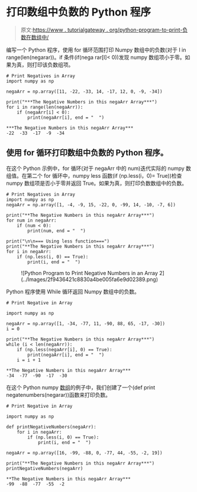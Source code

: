 # 打印数组中负数的 Python 程序

> 原文:[https://www . tutorialgateway . org/python-program-to-print-负数在数组中/](https://www.tutorialgateway.org/python-program-to-print-negative-numbers-in-an-array/)

编写一个 Python 程序，使用 for 循环范围打印 Numpy 数组中的负数(对于 I in range(len(negarar))。if 条件(if(nega rar[I]< 0))发现 numpy 数组项小于零。如果为真，则打印该负数组项。

```
# Print Negatives in Array
import numpy as np

negaArr = np.array([11, -22, -33, 14, -17, 12, 0, -9, -34])

print("***The Negative Numbers in this negaArr Array***")
for i in range(len(negaArr)):
    if (negaArr[i] < 0):
        print(negaArr[i], end = "  ")
```

```
***The Negative Numbers in this negaArr Array***
-22  -33  -17  -9  -34 
```

## 使用 for 循环打印数组中负数的 Python 程序。

在这个 Python 示例中，for 循环(对于 negaArr 中的 num)迭代实际的 numpy 数组值。在第二个 for 循环中，numpy less 函数(if (np.less(i，0)= True))检查 numpy 数组项是否小于零并返回 True。如果为真，则打印负数数组中的负数。

```
# Print Negatives in Array
import numpy as np
negaArr = np.array([1, -4, -9, 15, -22, 0, -99, 14, -10, -7, 6])

print("**The Negative Numbers in this negaArr Array***")
for num in negaArr:
    if (num < 0):
        print(num, end = "  ")

print("\n\n=== Using less function===")
print("**The Negative Numbers in this negaArr Array***")
for i in negaArr:
    if (np.less(i, 0) == True):
        print(i, end = "  ")
```

<figure class="wp-block-image size-large">![Python Program to Print Negative Numbers in an Array 2](../Images/2f9436421c8830a4be005fa6e9d02389.png)</figure>

Python 程序使用 While 循环返回 Numpy 数组中的负数。

```
# Print Negative in Array

import numpy as np

negaArr = np.array([1, -34, -77, 11, -90, 88, 65, -17, -30])
i = 0

print("**The Negative Numbers in this negaArr Array***")
while (i < len(negaArr)):
    if (np.less(negaArr[i], 0) == True):
        print(negaArr[i], end = "  ")
    i = i + 1
```

```
**The Negative Numbers in this negaArr Array***
-34  -77  -90  -17  -30 
```

在这个 Python numpy [数组](https://www.tutorialgateway.org/python-numpy-array/)的例子中，我们创建了一个(def print negatenumbers(negarar))函数来打印负数。

```
# Print Negative in Array

import numpy as np

def printNegativeNumbers(negaArr):
    for i in negaArr:
        if (np.less(i, 0) == True):
            print(i, end = "  ")

negaArr = np.array([16, -99, -88, 0, -77, 44, -55, -2, 19])

print("**The Negative Numbers in this negaArr Array***")
printNegativeNumbers(negaArr)
```

```
**The Negative Numbers in this negaArr Array***
-99  -88  -77  -55  -2 
```